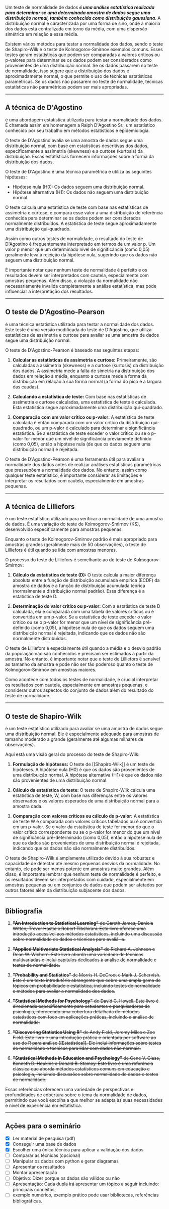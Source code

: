 Um teste de normalidade de dados ***é uma análise estatística realizada para determinar se uma determinada amostra de dados segue uma distribuição normal, também conhecida como distribuição gaussiana***. A distribuição normal é caracterizada por uma forma de sino, onde a maioria dos dados está centralizada em torno da média, com uma dispersão simétrica em relação a essa média.

Existem vários métodos para testar a normalidade dos dados, sendo o teste de Shapiro-Wilk e o teste de Kolmogorov-Smirnov exemplos comuns. Esses testes geram estatísticas que podem ser comparadas a valores críticos ou p-valores para determinar se os dados podem ser considerados como provenientes de uma distribuição normal. Se os dados passarem no teste de normalidade, isso sugere que a distribuição dos dados é aproximadamente normal, o que permite o uso de técnicas estatísticas paramétricas. Se os dados não passarem no teste de normalidade, técnicas estatísticas não paramétricas podem ser mais apropriadas.

-----------------------------------------------------------
## A técnica de D'Agostino 

é uma abordagem estatística utilizada para testar a normalidade dos dados. É chamada assim em homenagem a Ralph D'Agostino Sr., um estatístico conhecido por seu trabalho em métodos estatísticos e epidemiologia.

O teste de D'Agostino avalia se uma amostra de dados segue uma distribuição normal, com base em estatísticas descritivas dos dados, especificamente a assimetria (skewness) e a curtose (kurtosis) da distribuição. Essas estatísticas fornecem informações sobre a forma da distribuição dos dados.

O teste de D'Agostino é uma técnica paramétrica e utiliza as seguintes hipóteses:

- Hipótese nula (H0): Os dados seguem uma distribuição normal.
- Hipótese alternativa (H1): Os dados não seguem uma distribuição normal.

O teste calcula uma estatística de teste com base nas estatísticas de assimetria e curtose, e compara esse valor a uma distribuição de referência conhecida para determinar se os dados podem ser considerados normalmente distribuídos. A estatística de teste segue aproximadamente uma distribuição qui-quadrado.

Assim como outros testes de normalidade, o resultado do teste de D'Agostino é frequentemente interpretado em termos de um valor p. Um valor p menor que um determinado nível de significância (como 0,05) geralmente leva à rejeição da hipótese nula, sugerindo que os dados não seguem uma distribuição normal.

É importante notar que nenhum teste de normalidade é perfeito e os resultados devem ser interpretados com cautela, especialmente com amostras pequenas. Além disso, a violação da normalidade não necessariamente invalida completamente a análise estatística, mas pode influenciar a interpretação dos resultados.

--------------------

## O teste de D'Agostino-Pearson 

é uma técnica estatística utilizada para testar a normalidade dos dados. Este teste é uma versão modificada do teste de D'Agostino, que utiliza estatísticas de assimetria e curtose para avaliar se uma amostra de dados segue uma distribuição normal.

O teste de D'Agostino-Pearson é baseado nas seguintes etapas:

1. **Calcular as estatísticas de assimetria e curtose:** Primeiramente, são calculadas a assimetria (skewness) e a curtose (kurtosis) da distribuição dos dados. A assimetria mede a falta de simetria na distribuição dos dados em relação à média, enquanto a curtose mede a forma da distribuição em relação à sua forma normal (a forma do pico e a largura das caudas).
    
2. **Calculando a estatística de teste:** Com base nas estatísticas de assimetria e curtose calculadas, uma estatística de teste é calculada. Esta estatística segue aproximadamente uma distribuição qui-quadrado.
    
3. **Comparação com um valor crítico ou p-valor:** A estatística de teste calculada é então comparada com um valor crítico da distribuição qui-quadrado, ou um p-valor é calculado para determinar a significância estatística. Se a estatística de teste exceder o valor crítico ou se o p-valor for menor que um nível de significância previamente definido (como 0,05), então a hipótese nula (de que os dados seguem uma distribuição normal) é rejeitada.
    

O teste de D'Agostino-Pearson é uma ferramenta útil para avaliar a normalidade dos dados antes de realizar análises estatísticas paramétricas que pressupõem a normalidade dos dados. No entanto, assim como qualquer teste estatístico, é importante considerar as limitações e interpretar os resultados com cautela, especialmente em amostras pequenas.

-----------------

## A técnica de Lilliefors

é um teste estatístico utilizado para verificar a normalidade de uma amostra de dados. É uma variação do teste de Kolmogorov-Smirnov (KS), desenvolvido especificamente para amostras pequenas.

Enquanto o teste de Kolmogorov-Smirnov padrão é mais apropriado para amostras grandes (geralmente mais de 50 observações), o teste de Lilliefors é útil quando se lida com amostras menores.

O processo do teste de Lilliefors é semelhante ao do teste de Kolmogorov-Smirnov:

1. **Cálculo da estatística de teste (D):** O teste calcula a maior diferença absoluta entre a função de distribuição acumulada empírica (ECDF) da amostra de dados e a função de distribuição acumulada teórica (normalmente a distribuição normal padrão). Essa diferença é a estatística de teste D.
    
2. **Determinação do valor crítico ou p-valor:** Com a estatística de teste D calculada, ela é comparada com uma tabela de valores críticos ou é convertida em um p-valor. Se a estatística de teste exceder o valor crítico ou se o p-valor for menor que um nível de significância pré-definido (como 0,05), a hipótese nula de que os dados seguem uma distribuição normal é rejeitada, indicando que os dados não são normalmente distribuídos.
    

O teste de Lilliefors é especialmente útil quando a média e o desvio padrão da população não são conhecidos e precisam ser estimados a partir da amostra. No entanto, é importante notar que o teste de Lilliefors é sensível ao tamanho da amostra e pode não ser tão poderoso quanto o teste de Kolmogorov-Smirnov em amostras maiores.

Como acontece com todos os testes de normalidade, é crucial interpretar os resultados com cautela, especialmente em amostras pequenas, e considerar outros aspectos do conjunto de dados além do resultado do teste de normalidade.

--------------------

## O teste de Shapiro-Wilk 

é um teste estatístico utilizado para avaliar se uma amostra de dados segue uma distribuição normal. Ele é especialmente adequado para amostras de tamanho moderado a grande (geralmente até algumas milhares de observações).

Aqui está uma visão geral do processo do teste de Shapiro-Wilk:

1. **Formulação de hipóteses:** O teste de [[Shapiro-Wilk]] é um teste de hipóteses. A hipótese nula (H0) é que os dados são provenientes de uma distribuição normal. A hipótese alternativa (H1) é que os dados não são provenientes de uma distribuição normal.

2. **Cálculo da estatística de teste:** O teste de Shapiro-Wilk calcula uma estatística de teste, W, com base nas diferenças entre os valores observados e os valores esperados de uma distribuição normal para a amostra dada.

3. **Comparação com valores críticos ou cálculo do p-valor:** A estatística de teste W é comparada com valores críticos tabelados ou é convertida em um p-valor. Se o valor da estatística de teste for menor do que o valor crítico correspondente ou se o p-valor for menor do que um nível de significância pré-determinado (como 0,05), então a hipótese nula de que os dados são provenientes de uma distribuição normal é rejeitada, indicando que os dados não são normalmente distribuídos.

O teste de Shapiro-Wilk é amplamente utilizado devido à sua robustez e capacidade de detectar até mesmo pequenas desvios da normalidade. No entanto, ele pode ser menos potente em amostras muito grandes. Além disso, é importante lembrar que nenhum teste de normalidade é perfeito, e os resultados devem ser interpretados com cuidado, especialmente em amostras pequenas ou em conjuntos de dados que podem ser afetados por outros fatores além da distribuição subjacente dos dados.

---------------

## Bibliografia

1. ~~**"An Introduction to Statistical Learning"** de Gareth James, Daniela Witten, Trevor Hastie e Robert Tibshirani. Este livro oferece uma introdução acessível aos métodos estatísticos, incluindo uma discussão sobre normalidade de dados e técnicas para avaliá-la.~~

2. ~~**"Applied Multivariate Statistical Analysis"** de Richard A. Johnson e Dean W. Wichern. Este livro aborda uma variedade de técnicas multivariadas e inclui capítulos dedicados à análise de normalidade e testes de normalidade.~~

3. ~~**"Probability and Statistics"** de Morris H. DeGroot e Mark J. Schervish. Este é um texto introdutório abrangente que cobre uma ampla gama de tópicos em probabilidade e estatística, incluindo testes de normalidade e métodos para avaliar a normalidade dos dados.~~

4. ~~**"Statistical Methods for Psychology"** de David C. Howell. Este livro é direcionado especificamente para estudantes e pesquisadores de psicologia, oferecendo uma cobertura detalhada de métodos estatísticos com foco em aplicações práticas, incluindo a análise de normalidade.~~

5. ~~**"Discovering Statistics Using R"** de Andy Field, Jeremy Miles e Zoe Field. Este livro é uma introdução prática e orientada por software ao uso do R para análise [[Estatística]]. Ele inclui informações sobre testes de normalidade e técnicas para lidar com dados não normais.~~

6. ~~**"Statistical Methods in Education and Psychology"** de Gene V. Glass, Kenneth D. Hopkins e Donald B. Stamey. Este livro é uma referência clássica que aborda métodos estatísticos comuns em educação e psicologia, incluindo discussões sobre normalidade de dados e testes de normalidade.~~

Essas referências oferecem uma variedade de perspectivas e profundidades de cobertura sobre o tema da normalidade de dados, permitindo que você escolha a que melhor se adapta às suas necessidades e nível de experiência em estatística.

------------

## Ações para o seminário

- [x] Ler material de pesquisa (pdf)
- [x] Conseguir uma base de dados
- [x] Escolher uma única técnica para aplicar a validação dos dados
- [ ] Comparar as técnicas (opcional)
- [ ] Manipular os dados com python e gerar diagramas
- [ ] Apresentar os resultados
- [ ] Montar apresentação
- [ ] Objetivo: Dizer porque os dados são válidos ou não
- [ ] Apresentação: Cada dupla irá apresentar um tópico a seguir incluindo: principais conceitos,
- [ ] exemplo numérico, exemplo prático pode usar bibliotecas, referências bibliográficas.